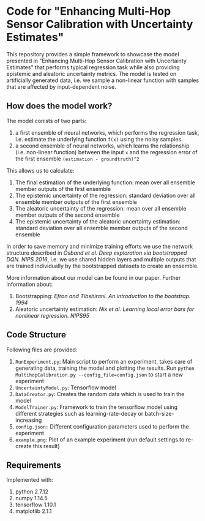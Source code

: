 # Code for "Enhancing Multi-Hop Sensor Calibration with Uncertainty Estimates"
This repository provides a simple framework to showcase the model presented in "Enhancing Multi-Hop Sensor Calibration with Uncertainty Estimates" that performs typical regression task while also providing epistemic and aleatoric uncertainty metrics.
The model is tested on artificially generated data, i.e. we sample a non-linear function with samples that are affected by input-dependent noise.

## How does the model work?

The model conists of two parts: 
1. a first ensemble of neural networks, which performs the regression task, i.e. estimate the underlying function `f(x)` using the noisy samples.
1. a second ensemble of neural networks, which learns the relationship (i.e. non-linear function) between the input `x` and the regression error of the first ensemble `(estimation - groundtruth)^2`

This allows us to calculate:
1. The final estimation of the underlying function: mean over all ensemble member outputs of the first ensemble
1. The epistemic uncertainty of the regression: standard deviation over all ensemble member outputs of the first ensemble
1. The aleatoric uncertainty of the regression: mean over all ensemble member outputs of the second ensemble
1. The epistemic uncertainty of the aleatoric uncertainty estimation: standard deviation over all ensemble member outputs of the second ensemble 

In order to save memory and minimize training efforts we use the network structure described in *Osband et al. Deep exploration via bootstrapped DQN. NIPS 2016*, i.e. we use shared hidden layers and multiple outputs that are trained individually by the bootstrapped datasets to create an ensemble.

More information about our model can be found in our paper. Further information about:
1. Bootstrapping: *Efron and Tibshirani. An introduction to the bootstrap. 1994* 
1. Aleatoric uncertainty estimation: *Nix et al. Learning local error bars for nonlinear regression. NIPS95*

## Code Structure
Following files are provided:
1. `RunExperiment.py`: Main script to perform an experiment, takes care of generating data, training the model and plotting the results. Run `python MultihopCalibration.py --config_file=config.json` to start a new experiment
1. `UncertaintyModel.py`: Tensorflow model
1. `DataCreator.py`: Creates the random data which is used to train the model
1. `ModelTrainer.py`: Framework to train the tensorflow model using different strategies such as learning-rate-decay or batch-size-increasing
1. `config.json:` Different configuration parameters used to perform the experiment
1. `example.png`: Plot of an example experiment (run default settings to re-create this result)

## Requirements
Implemented with:

1. python 2.7.12
1. numpy 1.14.5
1. tensorflow 1.10.1
1. matplotlib 2.1.1
